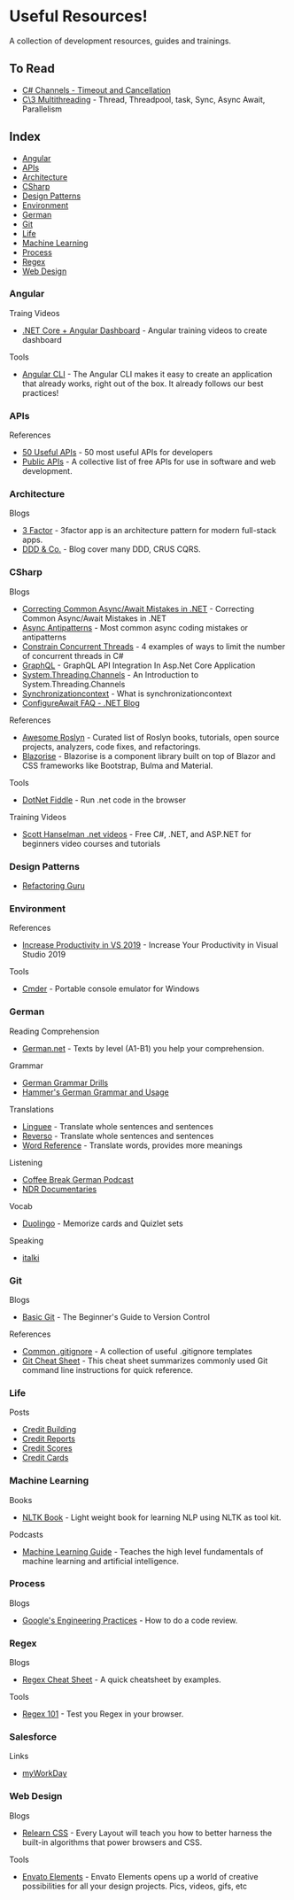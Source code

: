 # Useful Resources!

A collection of development resources, guides and trainings.

## To Read

* [C\# Channels - Timeout and Cancellation](https://deniskyashif.com/csharp-channels-part-2/)
* [C\3 Multithreading](https://codewithshadman.com/c-multithreading/) - Thread, Threadpool, task, Sync, Async Await, Parallelism 

## Index

* [Angular](#angular)
* [APIs](#apis)
* [Architecture](#architecture)
* [CSharp](#csharp)
* [Design Patterns](#design-patterns)
* [Environment](#environment)
* [German](#german)
* [Git](#git)
* [Life](#life)
* [Machine Learning](#machine-learning)
* [Process](#process)
* [Regex](#regex)
* [Web Design](#web-design)


### Angular

Traing Videos

* [.NET Core + Angular Dashboard](https://www.youtube.com/playlist?list=PL3_YUnRN3Uhh5vywsT75JbQsB8eBpwm1y) - Angular training videos to create dashboard

Tools

* [Angular CLI](https://cli.angular.io/) - The Angular CLI makes it easy to create an application that already works, right out of the box. It already follows our best practices!


### APIs

References

* [50 Useful APIs](https://www.computersciencezone.org/50-most-useful-apis-for-developers/) - 50 most useful APIs for developers 
* [Public APIs](https://github.com/public-apis/public-apis) - A collective list of free APIs for use in software and web development. 


### Architecture

Blogs

* [3 Factor](https://3factor.app/) - 3factor app is an architecture pattern for modern full-stack apps.
* [DDD & Co.](https://www.thenativeweb.io/blog/2017-10-25-09-46-ddd-and-co-part-1-whats-wrong-with-crud/) - Blog cover many DDD, CRUS CQRS.


### CSharp

Blogs
* [Correcting Common Async/Await Mistakes in .NET](https://youtu.be/J0mcYVxJEl0) - Correcting Common Async/Await Mistakes in .NET
* [Async Antipatterns](https://markheath.net/post/async-antipatterns) - Most common async coding mistakes or antipatterns 
* [Constrain Concurrent Threads](https://markheath.net/post/constraining-concurrent-threads-csharp) - 4 examples of ways to limit the number of concurrent threads in C\# 
* [GraphQL](https://learnmoreseekmore.blogspot.com/2019/11/graphql-api-integration-in-aspnet-core.html) - GraphQL API Integration In Asp.Net Core Application
* [System.Threading.Channels](https://codewithshadman.com/c-multithreading/) - An Introduction to System.Threading.Channels
* [Synchronizationcontext](http://hamidmosalla.com/2018/06/24/what-is-synchronizationcontext/) - What is synchronizationcontext
* [ConfigureAwait FAQ - .NET Blog](https://devblogs.microsoft.com/dotnet/configureawait-faq/)

References
* [Awesome Roslyn](https://github.com/ironcev/awesome-roslyn) - Curated list of Roslyn books, tutorials, open source projects, analyzers, code fixes, and refactorings.
* [Blazorise](https://github.com/stsrki/Blazorise) - Blazorise is a component library built on top of Blazor and CSS frameworks like Bootstrap, Bulma and Material.

Tools
* [DotNet Fiddle](https://dotnetfiddle.net/) - Run .net code in the browser 

Training Videos
* [Scott Hanselman .net videos](https://www.hanselman.com/blog/AnnouncingFreeCNETAndASPNETForBeginnersVideoCoursesAndTutorials.aspx) - Free C#, .NET, and ASP.NET for beginners video courses and tutorials

### Design Patterns

* [Refactoring Guru](https://refactoring.guru/design-patterns/visitor)

### Environment

References
* [Increase Productivity in VS 2019](https://www.syncfusion.com/blogs/post/15-tips-to-increase-your-productivity-in-visual-studio-2019.aspx) - Increase Your Productivity in Visual Studio 2019

Tools
* [Cmder](https://cmder.net/) - Portable console emulator for Windows

### German

Reading Comprehension
* [German.net](https://german.net/reading/) - Texts by level (A1-B1) you help your comprehension.

Grammar
* [German Grammar Drills](https://www.amazon.com/German-Grammar-Drills-Ed-Swick/dp/0071789456)
* [Hammer's German Grammar and Usage](https://www.amazon.com/Hammers-German-Grammar-Martin-Durrell/dp/1444120166)

Translations 
* [Linguee](https://www.linguee.com/) - Translate whole sentences and sentences
* [Reverso](https://www.reverso.net/text_translation.aspx?lang=EN) - Translate whole sentences and sentences
* [Word Reference](https://www.wordreference.com/) - Translate words, provides more meanings

Listening
* [Coffee Break German Podcast](https://radiolingua.com/coffeebreakgerman/)
* [NDR Documentaries](https://www.youtube.com/user/ndr)

Vocab
* [Duolingo](https://www.duolingo.com/) - Memorize cards and Quizlet sets

Speaking
* [italki](https://www.italki.com/)

### Git

Blogs
* [Basic Git](https://medium.com/better-programming/basic-git-github-cheat-sheet-fa020831cb35) - The Beginner's Guide to Version Control

References
* [Common .gitignore](https://github.com/github/gitignore) - A collection of useful .gitignore templates
* [Git Cheat Sheet](https://github.github.com/training-kit/downloads/github-git-cheat-sheet.pdf) - This cheat sheet summarizes commonly used Git command line instructions for quick reference. 

### Life

Posts
* [Credit Building](https://www.reddit.com/r/personalfinance/wiki/credit_building)
* [Credit Reports](https://www.reddit.com/r/personalfinance/wiki/credit_reports)
* [Credit Scores](https://www.reddit.com/r/personalfinance/wiki/fico)
* [Credit Cards](https://www.reddit.com/r/personalfinance/wiki/creditcards)

### Machine Learning

Books
* [NLTK Book](https://www.nltk.org/book/) - Light weight book for learning NLP using NLTK as tool kit.

Podcasts
* [Machine Learning Guide](http://ocdevel.com/mlg) - Teaches the high level fundamentals of machine learning and artificial intelligence.


### Process

Blogs
* [Google's Engineering Practices](https://google.github.io/eng-practices/review/reviewer/) - How to do a code review.


### Regex

Blogs
* [Regex Cheat Sheet](https://medium.com/factory-mind/regex-tutorial-a-simple-cheatsheet-by-examples-649dc1c3f285) - A quick cheatsheet by examples.

Tools
* [Regex 101](https://regex101.com/) - Test you Regex in your browser.


### Salesforce

Links
* [myWorkDay](http://www.myworkday.com/salesforce/login.flex?redirect=n)

### Web Design

Blogs
* [Relearn CSS](https://every-layout.dev/) - Every Layout will teach you how to better harness the built-in algorithms that power browsers and CSS. 

Tools
* [Envato Elements](https://elements.envato.com/) - Envato Elements opens up a world of creative possibilities for all your design projects. Pics, videos, gifs, etc 
